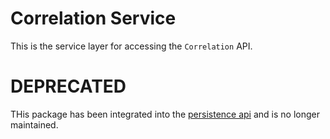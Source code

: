 # Correlation Service

This is the service layer for accessing the `Correlation` API.


# DEPRECATED

THis package has been integrated into the [persistence api](https://github.com/process-engine/persistence_api) and is no longer maintained.

